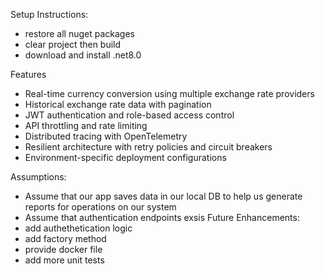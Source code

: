 Setup Instructions:
   - restore all nuget packages
   - clear project then build
   - download and install .net8.0

Features

- Real-time currency conversion using multiple exchange rate providers
- Historical exchange rate data with pagination
- JWT authentication and role-based access control
- API throttling and rate limiting
- Distributed tracing with OpenTelemetry
- Resilient architecture with retry policies and circuit breakers
- Environment-specific deployment configurations

Assumptions:
   - Assume that our app saves data in our local DB to help us generate reports for operations on our system
   - Assume that authentication endpoints exsis
Future Enhancements:
   - add authethetication logic
   - add factory method
   - provide docker file
   - add more unit tests

